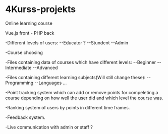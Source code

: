 # 4Kurss-projekts
Online learning course

Vue.js front - PHP back

-Different levels of users:
--Educator ?
--Stundent
--Admin

-Course choosing

-Files containing data of courses which have different levels:
--Beginner
--Intermediate
--Advanced

-Files containing different learning subjects(Will still change these):
--Programming
--Languages
...

-Point tracking system which can add or remove points for compeleting a course depending on how well the user did and which level the course was.

-Ranking system of users by points in different time frames.

-Feedback system.

-Live communication with admin or staff  ?

